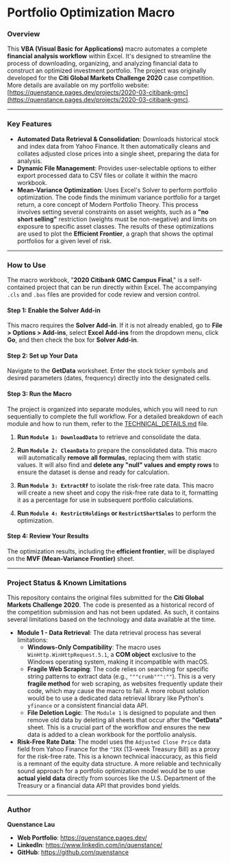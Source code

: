 # Portfolio Optimization Macro

### Overview

This **VBA (Visual Basic for Applications)** macro automates a complete **financial analysis workflow** within Excel. It's designed to streamline the process of downloading, organizing, and analyzing financial data to construct an optimized investment portfolio. The project was originally developed for the **Citi Global Markets Challenge 2020** case competition. More details are available on my portfolio website: [https://quenstance.pages.dev/projects/2020-03-citibank-gmc](https://quenstance.pages.dev/projects/2020-03-citibank-gmc).

---

### Key Features

* **Automated Data Retrieval & Consolidation**: Downloads historical stock and index data from Yahoo Finance. It then automatically cleans and collates adjusted close prices into a single sheet, preparing the data for analysis.
* **Dynamic File Management**: Provides user-selectable options to either export processed data to CSV files or collate it within the macro workbook.
* **Mean-Variance Optimization**: Uses Excel's Solver to perform portfolio optimization. The code finds the minimum variance portfolio for a target return, a core concept of Modern Portfolio Theory. This process involves setting several constraints on asset weights, such as a **"no short selling"** restriction (weights must be non-negative) and limits on exposure to specific asset classes. The results of these optimizations are used to plot the **Efficient Frontier**, a graph that shows the optimal portfolios for a given level of risk. 

---

### How to Use

The macro workbook, "**2020 Citibank GMC Campus Final**," is a self-contained project that can be run directly within Excel. The accompanying `.cls` and `.bas` files are provided for code review and version control.

#### **Step 1: Enable the Solver Add-in**

This macro requires the **Solver Add-in**. If it is not already enabled, go to **File > Options > Add-ins**, select **Excel Add-ins** from the dropdown menu, click **Go**, and then check the box for **Solver Add-in**.

#### **Step 2: Set up Your Data**

Navigate to the **GetData** worksheet. Enter the stock ticker symbols and desired parameters (dates, frequency) directly into the designated cells.

#### **Step 3: Run the Macro**

The project is organized into separate modules, which you will need to run sequentially to complete the full workflow. For a detailed breakdown of each module and how to run them, refer to the [TECHNICAL_DETAILS.md](TECHNICAL_DETAILS.md) file.

1.  **Run `Module 1: DownloadData`** to retrieve and consolidate the data.

2.  **Run `Module 2: CleanData`** to prepare the consolidated data. This macro will automatically **remove all formulas**, replacing them with static values. It will also find and **delete any "null" values and empty rows** to ensure the dataset is dense and ready for calculation.

3.  **Run `Module 3: ExtractRf`** to isolate the risk-free rate data. This macro will create a new sheet and copy the risk-free rate data to it, formatting it as a percentage for use in subsequent portfolio calculations.

4.  **Run `Module 4: RestrictHoldings` or `RestrictShortSales`** to perform the optimization.

#### **Step 4: Review Your Results**

The optimization results, including the **efficient frontier**, will be displayed on the **MVF (Mean-Variance Frontier)** sheet.

---

### Project Status & Known Limitations

This repository contains the original files submitted for the **Citi Global Markets Challenge 2020**. The code is presented as a historical record of the competition submission and has not been updated. As such, it contains several limitations based on the technology and data available at the time.

* **Module 1 - Data Retrieval**: The data retrieval process has several limitations:
    * **Windows-Only Compatibility**: The macro uses `WinHttp.WinHttpRequest.5.1`, a **COM object** exclusive to the Windows operating system, making it incompatible with macOS.
    * **Fragile Web Scraping**: The code relies on searching for specific string patterns to extract data (e.g., `"""crumb""":""`). This is a very **fragile method** for web scraping, as websites frequently update their code, which may cause the macro to fail. A more robust solution would be to use a dedicated data retrieval library like Python's `yfinance` or a consistent financial data API.
    * **File Deletion Logic**: The `Module 1` is designed to populate and then remove old data by deleting all sheets that occur after the **"GetData"** sheet. This is a crucial part of the workflow and ensures the new data is added to a clean workbook for the portfolio analysis.
* **Risk-Free Rate Data**: The model uses the `Adjusted Close Price` data field from Yahoo Finance for the `^IRX` (13-week Treasury Bill) as a proxy for the risk-free rate. This is a known technical inaccuracy, as this field is a remnant of the equity data structure. A more reliable and technically sound approach for a portfolio optimization model would be to use **actual yield data** directly from sources like the U.S. Department of the Treasury or a financial data API that provides bond yields.

---

### Author

**Quenstance Lau**
* **Web Portfolio**: https://quenstance.pages.dev/
* **LinkedIn**: https://www.linkedin.com/in/quenstance/
* **GitHub**: https://github.com/quenstance
